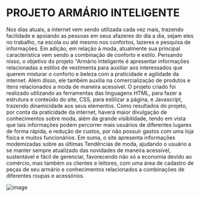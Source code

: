 <!DOCTYPE HTML>
<html lang="pt-br">

<head>
	<meta charset="utf-8">
	<link rel="stylesheet" href="format.css">
	<link rel="stylesheet" href="responsivo.css">
	<link rel="icon" href="imagens/logo.png" type="image/x-icon">
	<link href='https://fonts.googleapis.com/css?family=Open Sans' rel='stylesheet'>
	<link href="https://fonts.googleapis.com/css2?family=League+Spartan:wght@100..900&display=swap" rel="stylesheet">
	<title> Armario inteligente </title>
</head>

<body>
<h1>PROJETO ARMÁRIO INTELIGENTE</h1>


<p> Nos dias atuais, a internet vem sendo utilizada cada vez mais, trazendo facilidade e apoiando as pessoas em seus afazeres do dia a dia, sejam eles no trabalho, na escola ou até mesmo nos confortos, lazeres e pesquisa de informações. Em adição, em relação à moda, atualmente sua principal característica vem sendo a combinação de conforto e estilo. Pensando nisso, o objetivo do projeto "Armário Inteligente é apresentar informações relacionadas a estilos de vestimenta para auxiliar aos interessados que querem misturar o conforto e beleza com a praticidade e agilidade da internet. Além disso, ele também auxilia na comercialização de produtos e itens relacionados a moda de maneira acessível. O projeto criado foi realizado utilizando as ferramentas das linguagens HTML, para fazer a estrutura e conteúdo do site, CSS, para estilizar a página, e Javascript, trazendo dinamicidade aos seus elementos. Como resultados do projeto, por conta da praticidade da internet, haverá maior divulgação de conhecimentos sobre moda, além da grande visibilidade, tendo em vista que tais informações podem percorrer mais usuários de diferentes lugares de forma rápida, e redução de custos, por não possuir gastos com uma loja física e muitos funcionários. Em suma, o site apresenta informações modemizadas sobre as últimas Tendências de moda, ajudando o usuário a se manter sempre atualizado das novidades de maneira acessível, sustentável e fácil de gerenciar, favorecendo não só a economia devido ao comércio, mas também os clientes e leitores, com uma área de cadastro de peças de seu armário e conhecimentos relacionados a combinações de diferentes roupas e acessórios.</p>



![image](https://github.com/user-attachments/assets/6ffc6106-9042-4888-b3e9-3a742842addc)


</body>
</html>
